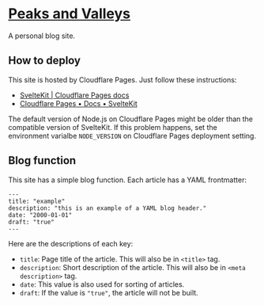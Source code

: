 # [Peaks and Valleys](https://peaks-and-valleys.net)

A personal blog site.

## How to deploy

This site is hosted by Cloudflare Pages. Just follow these instructions:

- [SvelteKit | Cloudflare Pages docs](https://developers.cloudflare.com/pages/framework-guides/deploy-a-svelte-site/)
- [Cloudflare Pages • Docs • SvelteKit](https://kit.svelte.jp/docs/adapter-cloudflare)

The default version of Node.js on Cloudflare Pages might be older than the compatible version of SvelteKit.
If this problem happens, set the environment varialbe `NODE_VERSION` on Cloudflare Pages deployment setting.

## Blog function

This site has a simple blog function.
Each article has a YAML frontmatter:

```
---
title: "example"
description: "this is an example of a YAML blog header."
date: "2000-01-01"
draft: "true"
---
```

Here are the descriptions of each key:

- `title`: Page title of the article. This will also be in `<title>` tag.
- `description`: Short description of the article. This will also be in `<meta description>` tag.
- `date`: This value is also used for sorting of articles.
- `draft`: If the value is `"true"`, the article will not be built.

